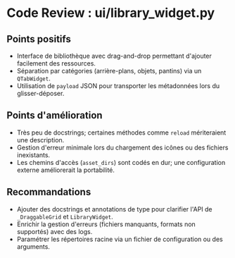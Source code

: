 # Code Review : ui/library_widget.py

## Points positifs
- Interface de bibliothèque avec drag-and-drop permettant d'ajouter facilement des ressources.
- Séparation par catégories (arrière-plans, objets, pantins) via un `QTabWidget`.
- Utilisation de `payload` JSON pour transporter les métadonnées lors du glisser-déposer.

## Points d'amélioration
- Très peu de docstrings; certaines méthodes comme `reload` mériteraient une description.
- Gestion d'erreur minimale lors du chargement des icônes ou des fichiers inexistants.
- Les chemins d'accès (`asset_dirs`) sont codés en dur; une configuration externe améliorerait la portabilité.

## Recommandations
- Ajouter des docstrings et annotations de type pour clarifier l'API de `_DraggableGrid` et `LibraryWidget`.
- Enrichir la gestion d'erreurs (fichiers manquants, formats non supportés) avec des logs.
- Paramétrer les répertoires racine via un fichier de configuration ou des arguments.
